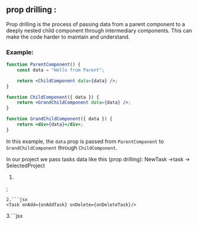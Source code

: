 ## prop drilling :
Prop drilling is the process of passing data from a parent component to a deeply nested child component through intermediary components. This can make the code harder to maintain and understand.

### Example:

```jsx
function ParentComponent() {
    const data = "Hello from Parent";

    return <ChildComponent data={data} />;
}

function ChildComponent({ data }) {
    return <GrandChildComponent data={data} />;
}

function GrandChildComponent({ data }) {
    return <div>{data}</div>;
}
```
In this example, the `data` prop is passed from `ParentComponent` to `GrandChildComponent` through `ChildComponent`.

In our project we pass tasks data like this (prop drilling):
NewTask ->task -> SelectedProject 
1. ```jsx 
<SelectedProject onAddTask={handleAddTask} onDeleteTask={handleDeleteTask}/>;
```
2.```jsx 
<Task onAdd={onAddTask} onDelete={onDeleteTask}/>
```
3.```jsx 
<Task onAdd={onAddTask} onDelete={onDeleteTask}/>
```